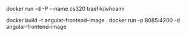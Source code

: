docker run -d -P --name cs320 traefik/whoami

docker build -t angular-frontend-image .
docker run -p 8085:4200 -d angular-frontend-image
